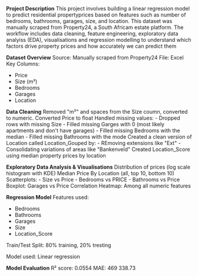 **Project Description**
This project involves building a linear regression model to predict residential propertyprices based on features such as number of bedrooms, bathrooms, garages, size, and location. This dataset was manually scraped from Property24, a South Africam estate platform. The workflow includes data cleaning, feature engineering, exploratory data analyiss (EDA), visualisations and regression modelling to understand which factors drive property prices and how accurately we can predict them

**Dataset Overview**
Source: Manually scraped from Property24
File: Excel
Key Columns:
 - Price
 - Size (m²)
 - Bedrooms
 - Garages
 - Location

  **Data Cleaning**
  Removed "m²" and spaces from the Size coumn, converted to numeric.
  Converted Price to float
  Handled missing values:
    - Dropped rows with missing Size
    - Filled missing Garges with 0 (most likely apartments and don't have garages)
    - Filled missing Bedrooms with the median
    - Filled missing Bathrooms with the mode
  Created a clean version of Location called Location_Gouped by:
    - REmoving extensions like "Ext"
    - Consolidating variations of areas like "Bankenveld"
  Created Location_Score using median property prices by location

  **Exploratory Data Analysis & Visualisations**
  Distribution of prices (log scale histogram with KDE)
  Median Price By Location (all, top 10, bottom 10)
  Scatterplots:
    - Size vs Price
    - Bedrooms vs PRICE
    - Bathrooms vs Price
  Boxplot: Garages vs Price
  Correlation Heatmap: Among all numeric features

**Regression Model**
Features used:
- Bedrooms
- Bathrooms
- Garages
- Size
- Location_Score

Train/Test Split: 80% training, 20% tresting

Model used: Linear regression 

**Model Evaluation**
R² score: 0.0554
MAE: 469 338.73
